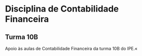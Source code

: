 # Disciplina de Contabilidade Financeira
## Turma 10B
Apoio às aulas de Contabilidade Financeira da turma 10B do IPE.«


